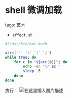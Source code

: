 #  shell 微调加载
tags: 艺术

 - `affect.sh`

```bash
#!/usr/bin/env bash

arr=('-' '\' '|' '/')
while true; do
	for c in "${arr[@]}"; do
		echo -en "\r $c "
		sleep .5
	done
done
```
执行：
![在这里插入图片描述](https://img-blog.csdnimg.cn/49bc0d86961449df81b62ec8e48a2be8.gif#pic_center)

